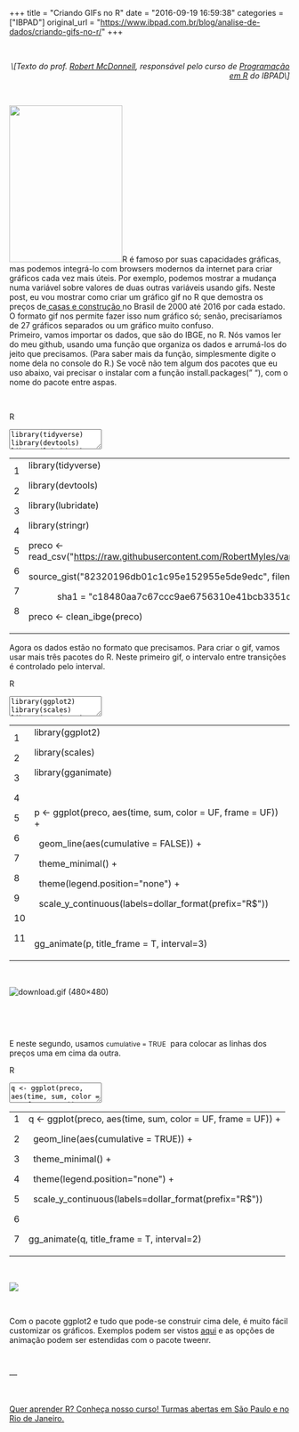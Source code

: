 +++
title = "Criando GIFs no R"
date = "2016-09-19 16:59:38"
categories = ["IBPAD"]
original_url = "https://www.ibpad.com.br/blog/analise-de-dados/criando-gifs-no-r/"
+++

<p>
 
</p>
<p style="text-align: right;">
<em>\[Texto do prof.
<a href="https://www.ibpad.com.br/team-member/robert-mcdonnell/">Robert
McDonnell</a>, responsável pelo curso de
<a href="https://www.ibpad.com.br/produto/programacao-em-r/">Programação
em R</a> do IBPAD\]</em>
</p>
<p>
 
</p>
<p>
<img class="alignleft" src="https://ibpad.com.br/wp-content/uploads/2016/09/download-2.gif" width="203" height="282">R
é famoso por suas capacidades gráficas, mas podemos integrá-lo com
browsers modernos da internet para criar gráficos cada vez mais úteis.
Por exemplo, podemos mostrar a mudança numa variável sobre valores de
duas outras variáveis usando gifs. Neste post, eu vou mostrar como criar
um gráfico gif no R que demostra os preços
de<a href="http://seriesestatisticas.ibge.gov.br/series.aspx?vcodigo=PRECO415" target="_blank">
casas e construção </a>no Brasil de 2000 até 2016 por cada estado. O
formato gif nos permite fazer isso num gráfico só; senão, precisaríamos
de 27 gráficos separados ou um gráfico muito confuso.<br> Primeiro,
vamos importar os dados, que são do IBGE, no R. Nós vamos ler do meu
github, usando uma função que organiza os dados e arrumá-los do jeito
que precisamos. (Para saber mais da função, simplesmente digite o nome
dela no console do R.) Se você não tem algum dos pacotes que eu uso
abaixo, vai precisar o instalar com a função install.packages(” “), com
o nome do pacote entre aspas.
</p>
<p>
 
</p>
<span class="crayon-title"></span>

<span class="crayon-language">R</span>

<textarea wrap="soft" class="crayon-plain print-no" data-settings="dblclick" readonly style="-moz-tab-size:4; -o-tab-size:4; -webkit-tab-size:4; tab-size:4; font-size: 12px !important; line-height: 15px !important;">
library(tidyverse) library(devtools) library(lubridate) library(stringr)
preco &lt;-
read\_csv("<https://raw.githubusercontent.com/RobertMyles/various/master/data/series_historicas.csv>")
source\_gist("82320196db01c1c95e152955e5de9edc", filename =
"clean\_ibge.R", sha1 = "c18480aa7c67ccc9ae6756310e41bcb3351d455f")
preco &lt;- clean\_ibge(preco)
</textarea>

<table class="crayon-table">
<tr class="crayon-row">
<td class="crayon-nums " data-settings="show">
1

2

3

4

5

6

7

8

</td>
<td class="crayon-code">
<span class="crayon-r">library</span><span
class="crayon-sy">(</span><span class="crayon-v">tidyverse</span><span
class="crayon-sy">)</span>

<span class="crayon-r">library</span><span
class="crayon-sy">(</span><span class="crayon-v">devtools</span><span
class="crayon-sy">)</span>

<span class="crayon-r">library</span><span
class="crayon-sy">(</span><span class="crayon-v">lubridate</span><span
class="crayon-sy">)</span>

<span class="crayon-r">library</span><span
class="crayon-sy">(</span><span class="crayon-v">stringr</span><span
class="crayon-sy">)</span>

<span class="crayon-v">preco</span><span class="crayon-h"> </span><span
class="crayon-o">&lt;</span><span class="crayon-o">-</span><span
class="crayon-h"> </span><span class="crayon-e">read\_csv</span><span
class="crayon-sy">(</span><span
class="crayon-s">"<https://raw.githubusercontent.com/RobertMyles/various/master/data/series_historicas.csv>"</span><span
class="crayon-sy">)</span>

<span class="crayon-e">source\_gist</span><span
class="crayon-sy">(</span><span
class="crayon-s">"82320196db01c1c95e152955e5de9edc"</span><span
class="crayon-sy">,</span><span class="crayon-h"> </span><span
class="crayon-v">filename</span><span class="crayon-h"> </span><span
class="crayon-o">=</span><span class="crayon-h"> </span><span
class="crayon-s">"clean\_ibge.R"</span><span class="crayon-sy">,</span>

<span class="crayon-h">            </span><span
class="crayon-v">sha1</span><span class="crayon-h"> </span><span
class="crayon-o">=</span><span class="crayon-h"> </span><span
class="crayon-s">"c18480aa7c67ccc9ae6756310e41bcb3351d455f"</span><span
class="crayon-sy">)</span>

<span class="crayon-v">preco</span><span class="crayon-h"> </span><span
class="crayon-o">&lt;</span><span class="crayon-o">-</span><span
class="crayon-h"> </span><span class="crayon-e">clean\_ibge</span><span
class="crayon-sy">(</span><span class="crayon-v">preco</span><span
class="crayon-sy">)</span>

</td>
</tr>
</table>

<p>
Agora os dados estão no formato que precisamos. Para criar o gif, vamos
usar mais três pacotes do R. Neste primeiro gif, o intervalo entre
transições é controlado pelo interval.
</p>
<span class="crayon-title"></span>

<span class="crayon-language">R</span>

<textarea wrap="soft" class="crayon-plain print-no" data-settings="dblclick" readonly style="-moz-tab-size:4; -o-tab-size:4; -webkit-tab-size:4; tab-size:4; font-size: 12px !important; line-height: 15px !important;">
library(ggplot2) library(scales) library(gganimate)

p &lt;- ggplot(preco, aes(time, sum, color = UF, frame = UF)) +
geom\_line(aes(cumulative = FALSE)) + theme\_minimal() +
theme(legend.position="none") +
scale\_y\_continuous(labels=dollar\_format(prefix="R$"))

gg\_animate(p, title\_frame = T, interval=3)
</textarea>

<table class="crayon-table">
<tr class="crayon-row">
<td class="crayon-nums " data-settings="show">
1

2

3

4

5

6

7

8

9

10

11

</td>
<td class="crayon-code">
<span class="crayon-r">library</span><span
class="crayon-sy">(</span><span class="crayon-v">ggplot2</span><span
class="crayon-sy">)</span>

<span class="crayon-r">library</span><span
class="crayon-sy">(</span><span class="crayon-v">scales</span><span
class="crayon-sy">)</span>

<span class="crayon-r">library</span><span
class="crayon-sy">(</span><span class="crayon-v">gganimate</span><span
class="crayon-sy">)</span>

 

<span class="crayon-v">p</span><span class="crayon-h"> </span><span
class="crayon-o">&lt;</span><span class="crayon-o">-</span><span
class="crayon-h"> </span><span class="crayon-e">ggplot</span><span
class="crayon-sy">(</span><span class="crayon-v">preco</span><span
class="crayon-sy">,</span><span class="crayon-h"> </span><span
class="crayon-e">aes</span><span class="crayon-sy">(</span><span
class="crayon-v">time</span><span class="crayon-sy">,</span><span
class="crayon-h"> </span><span class="crayon-v">sum</span><span
class="crayon-sy">,</span><span class="crayon-h"> </span><span
class="crayon-v">color</span><span class="crayon-h"> </span><span
class="crayon-o">=</span><span class="crayon-h"> </span><span
class="crayon-v">UF</span><span class="crayon-sy">,</span><span
class="crayon-h"> </span><span class="crayon-v">frame</span><span
class="crayon-h"> </span><span class="crayon-o">=</span><span
class="crayon-h"> </span><span class="crayon-v">UF</span><span
class="crayon-sy">)</span><span class="crayon-sy">)</span><span
class="crayon-h"> </span><span class="crayon-o">+</span>

<span class="crayon-h">  </span><span
class="crayon-e">geom\_line</span><span class="crayon-sy">(</span><span
class="crayon-e">aes</span><span class="crayon-sy">(</span><span
class="crayon-v">cumulative</span><span class="crayon-h"> </span><span
class="crayon-o">=</span><span class="crayon-h"> </span><span
class="crayon-t">FALSE</span><span class="crayon-sy">)</span><span
class="crayon-sy">)</span><span class="crayon-h"> </span><span
class="crayon-o">+</span><span class="crayon-h"> </span>

<span class="crayon-h">  </span><span
class="crayon-e">theme\_minimal</span><span
class="crayon-sy">(</span><span class="crayon-sy">)</span><span
class="crayon-h"> </span><span class="crayon-o">+</span><span
class="crayon-h"> </span>

<span class="crayon-h">  </span><span class="crayon-e">theme</span><span
class="crayon-sy">(</span><span class="crayon-v">legend</span><span
class="crayon-sy">.</span><span class="crayon-v">position</span><span
class="crayon-o">=</span><span class="crayon-s">"none"</span><span
class="crayon-sy">)</span><span class="crayon-h"> </span><span
class="crayon-o">+</span><span class="crayon-h"> </span>

<span class="crayon-h">  </span><span
class="crayon-e">scale\_y\_continuous</span><span
class="crayon-sy">(</span><span class="crayon-v">labels</span><span
class="crayon-o">=</span><span
class="crayon-e">dollar\_format</span><span
class="crayon-sy">(</span><span class="crayon-v">prefix</span><span
class="crayon-o">=</span><span class="crayon-s">"R$"</span><span
class="crayon-sy">)</span><span class="crayon-sy">)</span>

 

<span class="crayon-e">gg\_animate</span><span
class="crayon-sy">(</span><span class="crayon-v">p</span><span
class="crayon-sy">,</span><span class="crayon-h"> </span><span
class="crayon-v">title\_frame</span><span class="crayon-h"> </span><span
class="crayon-o">=</span><span class="crayon-h"> </span><span
class="crayon-t">T</span><span class="crayon-sy">,</span><span
class="crayon-h"> </span><span class="crayon-v">interval</span><span
class="crayon-o">=</span><span class="crayon-cn">3</span><span
class="crayon-sy">)</span>

</td>
</tr>
</table>

<p>
 
</p>
<p>
<img class="aligncenter" src="https://ibpad.com.br/wp-content/uploads/2016/09/download.gif" alt="download.gif (480×480)">
</p>
<p>
 
</p>
<p>
 
</p>
<p>
E neste segundo, usamos <span id="crayon-5a5818d8a2b54598968585"
class="crayon-syntax crayon-syntax-inline crayon-theme-classic crayon-theme-classic-inline crayon-font-monaco"
style="font-size: 12px !important; line-height: 15px !important;font-size: 12px !important;"><span
class="crayon-pre crayon-code"
style="font-size: 12px !important; line-height: 15px !important;font-size: 12px !important; -moz-tab-size:4; -o-tab-size:4; -webkit-tab-size:4; tab-size:4;"><span
class="crayon-v">cumulative</span><span class="crayon-h"> </span><span
class="crayon-o">=</span><span class="crayon-h"> </span><span
class="crayon-t">TRUE</span></span></span>  para colocar as linhas dos
preços uma em cima da outra.
</p>
<span class="crayon-title"></span>

<span class="crayon-language">R</span>

<textarea wrap="soft" class="crayon-plain print-no" data-settings="dblclick" readonly style="-moz-tab-size:4; -o-tab-size:4; -webkit-tab-size:4; tab-size:4; font-size: 12px !important; line-height: 15px !important;">
q &lt;- ggplot(preco, aes(time, sum, color = UF, frame = UF)) +
geom\_line(aes(cumulative = TRUE)) + theme\_minimal() +
theme(legend.position="none") +
scale\_y\_continuous(labels=dollar\_format(prefix="R$"))

gg\_animate(q, title\_frame = T, interval=2)
</textarea>

<table class="crayon-table">
<tr class="crayon-row">
<td class="crayon-nums " data-settings="show">
1

2

3

4

5

6

7

</td>
<td class="crayon-code">
<span class="crayon-v">q</span><span class="crayon-h"> </span><span
class="crayon-o">&lt;</span><span class="crayon-o">-</span><span
class="crayon-h"> </span><span class="crayon-e">ggplot</span><span
class="crayon-sy">(</span><span class="crayon-v">preco</span><span
class="crayon-sy">,</span><span class="crayon-h"> </span><span
class="crayon-e">aes</span><span class="crayon-sy">(</span><span
class="crayon-v">time</span><span class="crayon-sy">,</span><span
class="crayon-h"> </span><span class="crayon-v">sum</span><span
class="crayon-sy">,</span><span class="crayon-h"> </span><span
class="crayon-v">color</span><span class="crayon-h"> </span><span
class="crayon-o">=</span><span class="crayon-h"> </span><span
class="crayon-v">UF</span><span class="crayon-sy">,</span><span
class="crayon-h"> </span><span class="crayon-v">frame</span><span
class="crayon-h"> </span><span class="crayon-o">=</span><span
class="crayon-h"> </span><span class="crayon-v">UF</span><span
class="crayon-sy">)</span><span class="crayon-sy">)</span><span
class="crayon-h"> </span><span class="crayon-o">+</span>

<span class="crayon-h">  </span><span
class="crayon-e">geom\_line</span><span class="crayon-sy">(</span><span
class="crayon-e">aes</span><span class="crayon-sy">(</span><span
class="crayon-v">cumulative</span><span class="crayon-h"> </span><span
class="crayon-o">=</span><span class="crayon-h"> </span><span
class="crayon-t">TRUE</span><span class="crayon-sy">)</span><span
class="crayon-sy">)</span><span class="crayon-h"> </span><span
class="crayon-o">+</span><span class="crayon-h"> </span>

<span class="crayon-h">  </span><span
class="crayon-e">theme\_minimal</span><span
class="crayon-sy">(</span><span class="crayon-sy">)</span><span
class="crayon-h"> </span><span class="crayon-o">+</span><span
class="crayon-h"> </span>

<span class="crayon-h">  </span><span class="crayon-e">theme</span><span
class="crayon-sy">(</span><span class="crayon-v">legend</span><span
class="crayon-sy">.</span><span class="crayon-v">position</span><span
class="crayon-o">=</span><span class="crayon-s">"none"</span><span
class="crayon-sy">)</span><span class="crayon-h"> </span><span
class="crayon-o">+</span><span class="crayon-h"> </span>

<span class="crayon-h">  </span><span
class="crayon-e">scale\_y\_continuous</span><span
class="crayon-sy">(</span><span class="crayon-v">labels</span><span
class="crayon-o">=</span><span
class="crayon-e">dollar\_format</span><span
class="crayon-sy">(</span><span class="crayon-v">prefix</span><span
class="crayon-o">=</span><span class="crayon-s">"R$"</span><span
class="crayon-sy">)</span><span class="crayon-sy">)</span>

 

<span class="crayon-e">gg\_animate</span><span
class="crayon-sy">(</span><span class="crayon-v">q</span><span
class="crayon-sy">,</span><span class="crayon-h"> </span><span
class="crayon-v">title\_frame</span><span class="crayon-h"> </span><span
class="crayon-o">=</span><span class="crayon-h"> </span><span
class="crayon-t">T</span><span class="crayon-sy">,</span><span
class="crayon-h"> </span><span class="crayon-v">interval</span><span
class="crayon-o">=</span><span class="crayon-cn">2</span><span
class="crayon-sy">)</span>

</td>
</tr>
</table>

<p>
 
</p>
<p>
<img class="aligncenter" src="https://ibpad.com.br/wp-content/uploads/2016/09/download-2.gif">
</p>
<p>
 
</p>
<p>
Com o pacote ggplot2 e tudo que pode-se construir cima dele, é muito
fácil customizar os gráficos. Exemplos podem ser vistos
<a href="https://github.com/dgrtwo/gganimate">aqui</a> e as opções de
animação podem ser estendidas com o pacote tweenr.
</p>
<p>
 
</p>
<p>
—
</p>
<p>
 
</p>
<p>
<a href="https://www.ibpad.com.br/produto/programacao-em-r/">Quer
aprender R? Conheça nosso curso!
</a><a href="https://www.ibpad.com.br/produto/programacao-em-r/" target="_blank">Turmas
abertas em São Paulo e no Rio de Janeiro.</a>
</p>

